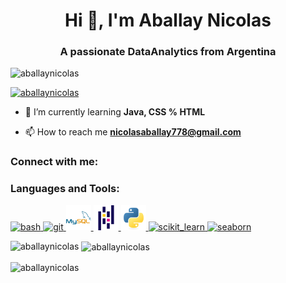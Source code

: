 <h1 align="center">Hi 👋, I'm Aballay Nicolas</h1>
<h3 align="center">A passionate DataAnalytics from Argentina</h3>

<p align="left"> <img src="https://komarev.com/ghpvc/?username=aballaynicolas&label=Profile%20views&color=0e75b6&style=flat" alt="aballaynicolas" /> </p>

<p align="left"> <a href="https://github.com/ryo-ma/github-profile-trophy"><img src="https://github-profile-trophy.vercel.app/?username=aballaynicolas" alt="aballaynicolas" /></a> </p>

- 🌱 I’m currently learning **Java, CSS % HTML**

- 📫 How to reach me **nicolasaballay778@gmail.com**

<h3 align="left">Connect with me:</h3>
<p align="left">
</p>

<h3 align="left">Languages and Tools:</h3>
<p align="left"> <a href="https://www.gnu.org/software/bash/" target="_blank" rel="noreferrer"> <img src="https://www.vectorlogo.zone/logos/gnu_bash/gnu_bash-icon.svg" alt="bash" width="40" height="40"/> </a> <a href="https://git-scm.com/" target="_blank" rel="noreferrer"> <img src="https://www.vectorlogo.zone/logos/git-scm/git-scm-icon.svg" alt="git" width="40" height="40"/> </a> <a href="https://www.mysql.com/" target="_blank" rel="noreferrer"> <img src="https://raw.githubusercontent.com/devicons/devicon/master/icons/mysql/mysql-original-wordmark.svg" alt="mysql" width="40" height="40"/> </a> <a href="https://pandas.pydata.org/" target="_blank" rel="noreferrer"> <img src="https://raw.githubusercontent.com/devicons/devicon/2ae2a900d2f041da66e950e4d48052658d850630/icons/pandas/pandas-original.svg" alt="pandas" width="40" height="40"/> </a> <a href="https://www.python.org" target="_blank" rel="noreferrer"> <img src="https://raw.githubusercontent.com/devicons/devicon/master/icons/python/python-original.svg" alt="python" width="40" height="40"/> </a> <a href="https://scikit-learn.org/" target="_blank" rel="noreferrer"> <img src="https://upload.wikimedia.org/wikipedia/commons/0/05/Scikit_learn_logo_small.svg" alt="scikit_learn" width="40" height="40"/> </a> <a href="https://seaborn.pydata.org/" target="_blank" rel="noreferrer"> <img src="https://seaborn.pydata.org/_images/logo-mark-lightbg.svg" alt="seaborn" width="40" height="40"/> </a> </p>

<p><img align="left" src="https://github-readme-stats.vercel.app/api/top-langs?username=aballaynicolas&show_icons=true&locale=en&layout=compact" alt="aballaynicolas" /></p>

<p>&nbsp;<img align="center" src="https://github-readme-stats.vercel.app/api?username=aballaynicolas&show_icons=true&locale=en" alt="aballaynicolas" /></p>

<p><img align="center" src="https://github-readme-streak-stats.herokuapp.com/?user=aballaynicolas&" alt="aballaynicolas" /></p>
